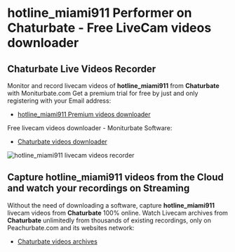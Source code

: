 # hotline_miami911 Performer on Chaturbate - Free LiveCam videos downloader

## Chaturbate Live Videos Recorder

Monitor and record livecam videos of **hotline_miami911** from **Chaturbate** with Moniturbate.com
Get a premium trial for free by just and only registering with your Email address:
* [hotline_miami911 Premium videos downloader](https://moniturbate.com/request-demo-licence-key.html)

Free livecam videos downloader - Moniturbate Software:
* [Chaturbate videos downloader](https://moniturbate.com/moniturbate-download-software.html)

![hotline_miami911 livecam videos recorder](https://peachurnet.com/templates/moniturbate-software.png)


## Capture hotline_miami911 videos from the Cloud and watch your recordings on Streaming

Without the need of downloading a software, capture **hotline_miami911** livecam videos from **Chaturbate** 100% online.
Watch Livecam archives from **Chaturbate** unlimitedly from thousands of existing recordings, only on Peachurbate.com and its websites network:
* [Chaturbate videos archives](https://peachurnet.com/)